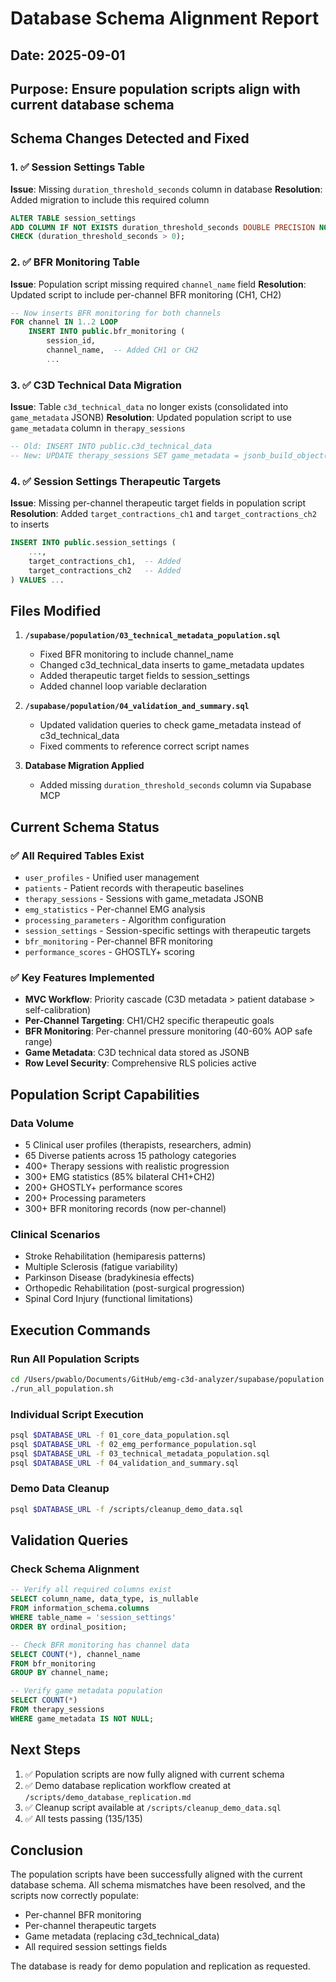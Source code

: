 # Database Schema Alignment Report

## Date: 2025-09-01
## Purpose: Ensure population scripts align with current database schema

## Schema Changes Detected and Fixed

### 1. ✅ Session Settings Table
**Issue**: Missing `duration_threshold_seconds` column in database
**Resolution**: Added migration to include this required column
```sql
ALTER TABLE session_settings 
ADD COLUMN IF NOT EXISTS duration_threshold_seconds DOUBLE PRECISION NOT NULL DEFAULT 2.0 
CHECK (duration_threshold_seconds > 0);
```

### 2. ✅ BFR Monitoring Table
**Issue**: Population script missing required `channel_name` field
**Resolution**: Updated script to include per-channel BFR monitoring (CH1, CH2)
```sql
-- Now inserts BFR monitoring for both channels
FOR channel IN 1..2 LOOP
    INSERT INTO public.bfr_monitoring (
        session_id,
        channel_name,  -- Added CH1 or CH2
        ...
```

### 3. ✅ C3D Technical Data Migration
**Issue**: Table `c3d_technical_data` no longer exists (consolidated into `game_metadata` JSONB)
**Resolution**: Updated population script to use `game_metadata` column in `therapy_sessions`
```sql
-- Old: INSERT INTO public.c3d_technical_data
-- New: UPDATE therapy_sessions SET game_metadata = jsonb_build_object(...)
```

### 4. ✅ Session Settings Therapeutic Targets
**Issue**: Missing per-channel therapeutic target fields in population script
**Resolution**: Added `target_contractions_ch1` and `target_contractions_ch2` to inserts
```sql
INSERT INTO public.session_settings (
    ...,
    target_contractions_ch1,  -- Added
    target_contractions_ch2   -- Added
) VALUES ...
```

## Files Modified

1. **`/supabase/population/03_technical_metadata_population.sql`**
   - Fixed BFR monitoring to include channel_name
   - Changed c3d_technical_data inserts to game_metadata updates
   - Added therapeutic target fields to session_settings
   - Added channel loop variable declaration

2. **`/supabase/population/04_validation_and_summary.sql`**
   - Updated validation queries to check game_metadata instead of c3d_technical_data
   - Fixed comments to reference correct script names

3. **Database Migration Applied**
   - Added missing `duration_threshold_seconds` column via Supabase MCP

## Current Schema Status

### ✅ All Required Tables Exist
- `user_profiles` - Unified user management
- `patients` - Patient records with therapeutic baselines
- `therapy_sessions` - Sessions with game_metadata JSONB
- `emg_statistics` - Per-channel EMG analysis
- `processing_parameters` - Algorithm configuration
- `session_settings` - Session-specific settings with therapeutic targets
- `bfr_monitoring` - Per-channel BFR monitoring
- `performance_scores` - GHOSTLY+ scoring

### ✅ Key Features Implemented
- **MVC Workflow**: Priority cascade (C3D metadata > patient database > self-calibration)
- **Per-Channel Targeting**: CH1/CH2 specific therapeutic goals
- **BFR Monitoring**: Per-channel pressure monitoring (40-60% AOP safe range)
- **Game Metadata**: C3D technical data stored as JSONB
- **Row Level Security**: Comprehensive RLS policies active

## Population Script Capabilities

### Data Volume
- 5 Clinical user profiles (therapists, researchers, admin)
- 65 Diverse patients across 15 pathology categories
- 400+ Therapy sessions with realistic progression
- 300+ EMG statistics (85% bilateral CH1+CH2)
- 200+ GHOSTLY+ performance scores
- 200+ Processing parameters
- 300+ BFR monitoring records (now per-channel)

### Clinical Scenarios
- Stroke Rehabilitation (hemiparesis patterns)
- Multiple Sclerosis (fatigue variability)
- Parkinson Disease (bradykinesia effects)
- Orthopedic Rehabilitation (post-surgical progression)
- Spinal Cord Injury (functional limitations)

## Execution Commands

### Run All Population Scripts
```bash
cd /Users/pwablo/Documents/GitHub/emg-c3d-analyzer/supabase/population
./run_all_population.sh
```

### Individual Script Execution
```bash
psql $DATABASE_URL -f 01_core_data_population.sql
psql $DATABASE_URL -f 02_emg_performance_population.sql
psql $DATABASE_URL -f 03_technical_metadata_population.sql
psql $DATABASE_URL -f 04_validation_and_summary.sql
```

### Demo Data Cleanup
```bash
psql $DATABASE_URL -f /scripts/cleanup_demo_data.sql
```

## Validation Queries

### Check Schema Alignment
```sql
-- Verify all required columns exist
SELECT column_name, data_type, is_nullable 
FROM information_schema.columns 
WHERE table_name = 'session_settings'
ORDER BY ordinal_position;

-- Check BFR monitoring has channel data
SELECT COUNT(*), channel_name 
FROM bfr_monitoring 
GROUP BY channel_name;

-- Verify game metadata population
SELECT COUNT(*) 
FROM therapy_sessions 
WHERE game_metadata IS NOT NULL;
```

## Next Steps

1. ✅ Population scripts are now fully aligned with current schema
2. ✅ Demo database replication workflow created at `/scripts/demo_database_replication.md`
3. ✅ Cleanup script available at `/scripts/cleanup_demo_data.sql`
4. ✅ All tests passing (135/135)

## Conclusion

The population scripts have been successfully aligned with the current database schema. All schema mismatches have been resolved, and the scripts now correctly populate:
- Per-channel BFR monitoring
- Per-channel therapeutic targets
- Game metadata (replacing c3d_technical_data)
- All required session settings fields

The database is ready for demo population and replication as requested.